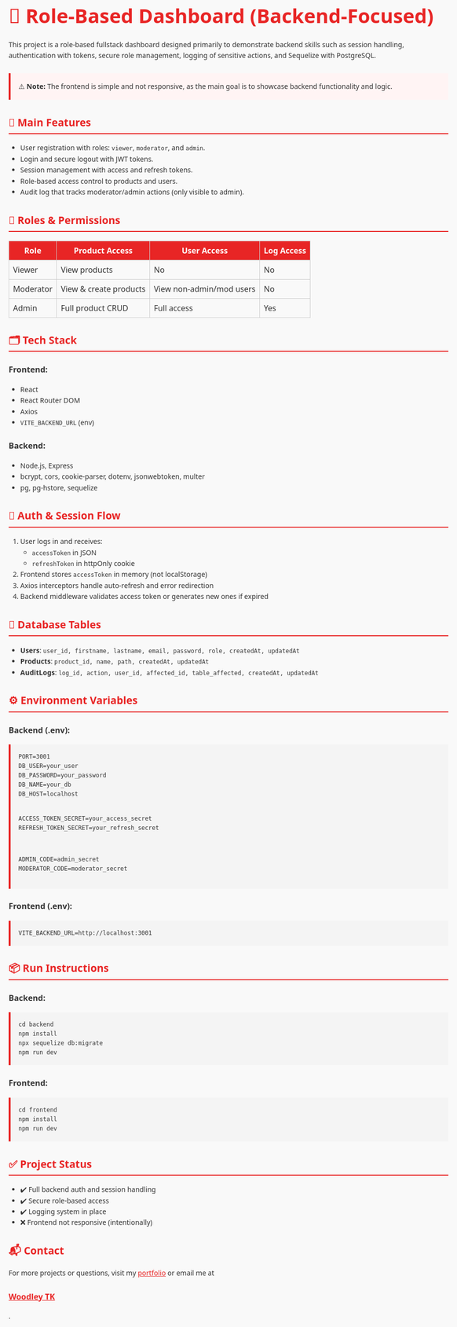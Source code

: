 <body style="font-family: 'Segoe UI', sans-serif; line-height: 1.6; background-color: #f9f9f9; color: #333; padding: 2rem; max-width: 960px; margin: auto;">

  <h1 style="color: #e82525; font-size: 2.5rem; margin-bottom: 1rem;">🔐 Role-Based Dashboard (Backend-Focused)</h1>

  <p>This project is a role-based fullstack dashboard designed primarily to demonstrate backend skills such as session handling, authentication with tokens, secure role management, logging of sensitive actions, and Sequelize with PostgreSQL.</p>

  <div style="background-color: #fff4f4; border-left: 4px solid #e82525; padding: 1rem; margin: 1.5rem 0;">
    ⚠️ <strong>Note:</strong> The frontend is simple and not responsive, as the main goal is to showcase backend functionality and logic.
  </div>

  <h2 style="color: #e82525; border-bottom: 2px solid #e82525; padding-bottom: 0.3rem;">🚀 Main Features</h2>
  <ul>
    <li>User registration with roles: <code>viewer</code>, <code>moderator</code>, and <code>admin</code>.</li>
    <li>Login and secure logout with JWT tokens.</li>
    <li>Session management with access and refresh tokens.</li>
    <li>Role-based access control to products and users.</li>
    <li>Audit log that tracks moderator/admin actions (only visible to admin).</li>
  </ul>

  <h2 style="color: #e82525; border-bottom: 2px solid #e82525; padding-bottom: 0.3rem;">👤 Roles & Permissions</h2>
  <table style="width: 100%; border-collapse: collapse; margin-top: 1rem;">
    <thead>
      <tr style="background-color: #e82525; color: white;">
        <th style="padding: 0.5rem; border: 1px solid #ccc;">Role</th>
        <th style="padding: 0.5rem; border: 1px solid #ccc;">Product Access</th>
        <th style="padding: 0.5rem; border: 1px solid #ccc;">User Access</th>
        <th style="padding: 0.5rem; border: 1px solid #ccc;">Log Access</th>
      </tr>
    </thead>
    <tbody>
      <tr>
        <td style="padding: 0.5rem; border: 1px solid #ccc;">Viewer</td>
        <td style="padding: 0.5rem; border: 1px solid #ccc;">View products</td>
        <td style="padding: 0.5rem; border: 1px solid #ccc;">No</td>
        <td style="padding: 0.5rem; border: 1px solid #ccc;">No</td>
      </tr>
      <tr>
        <td style="padding: 0.5rem; border: 1px solid #ccc;">Moderator</td>
        <td style="padding: 0.5rem; border: 1px solid #ccc;">View & create products</td>
        <td style="padding: 0.5rem; border: 1px solid #ccc;">View non-admin/mod users</td>
        <td style="padding: 0.5rem; border: 1px solid #ccc;">No</td>
      </tr>
      <tr>
        <td style="padding: 0.5rem; border: 1px solid #ccc;">Admin</td>
        <td style="padding: 0.5rem; border: 1px solid #ccc;">Full product CRUD</td>
        <td style="padding: 0.5rem; border: 1px solid #ccc;">Full access</td>
        <td style="padding: 0.5rem; border: 1px solid #ccc;">Yes</td>
      </tr>
    </tbody>
  </table>

  <h2 style="color: #e82525; border-bottom: 2px solid #e82525; padding-bottom: 0.3rem;">🗂️ Tech Stack</h2>
  <h3>Frontend:</h3>
  <ul>
    <li>React</li>
    <li>React Router DOM</li>
    <li>Axios</li>
    <li><code>VITE_BACKEND_URL</code> (env)</li>
  </ul>

  <h3>Backend:</h3>
  <ul>
    <li>Node.js, Express</li>
    <li>bcrypt, cors, cookie-parser, dotenv, jsonwebtoken, multer</li>
    <li>pg, pg-hstore, sequelize</li>
  </ul>

  <h2 style="color: #e82525; border-bottom: 2px solid #e82525; padding-bottom: 0.3rem;">🧠 Auth & Session Flow</h2>
  <ol>
    <li>User logs in and receives:
      <ul>
        <li><code>accessToken</code> in JSON</li>
        <li><code>refreshToken</code> in httpOnly cookie</li>
      </ul>
    </li>
    <li>Frontend stores <code>accessToken</code> in memory (not localStorage)</li>
    <li>Axios interceptors handle auto-refresh and error redirection</li>
    <li>Backend middleware validates access token or generates new ones if expired</li>
  </ol>

  <h2 style="color: #e82525; border-bottom: 2px solid #e82525; padding-bottom: 0.3rem;">🧾 Database Tables</h2>
  <ul>
    <li><strong>Users</strong>: <code>user_id, firstname, lastname, email, password, role, createdAt, updatedAt</code></li>
    <li><strong>Products</strong>: <code>product_id, name, path, createdAt, updatedAt</code></li>
    <li><strong>AuditLogs</strong>: <code>log_id, action, user_id, affected_id, table_affected, createdAt, updatedAt</code></li>
  </ul>

  <h2 style="color: #e82525; border-bottom: 2px solid #e82525; padding-bottom: 0.3rem;">⚙️ Environment Variables</h2>
  <h3>Backend (.env):</h3>
  <pre style="background: #f4f4f4; padding: 1rem; border-left: 4px solid #e82525;"><code>PORT=3001
DB_USER=your_user
DB_PASSWORD=your_password
DB_NAME=your_db
DB_HOST=localhost

ACCESS_TOKEN_SECRET=your_access_secret
REFRESH_TOKEN_SECRET=your_refresh_secret

ADMIN_CODE=admin_secret
MODERATOR_CODE=moderator_secret</code></pre>

  <h3>Frontend (.env):</h3>
  <pre style="background: #f4f4f4; padding: 1rem; border-left: 4px solid #e82525;"><code>VITE_BACKEND_URL=http://localhost:3001</code></pre>

  <h2 style="color: #e82525; border-bottom: 2px solid #e82525; padding-bottom: 0.3rem;">📦 Run Instructions</h2>
  <h3>Backend:</h3>
  <pre style="background: #f4f4f4; padding: 1rem; border-left: 4px solid #e82525;"><code>cd backend
npm install
npx sequelize db:migrate
npm run dev</code></pre>

  <h3>Frontend:</h3>
  <pre style="background: #f4f4f4; padding: 1rem; border-left: 4px solid #e82525;"><code>cd frontend
npm install
npm run dev</code></pre>

  <h2 style="color: #e82525; border-bottom: 2px solid #e82525; padding-bottom: 0.3rem;">✅ Project Status</h2>
  <ul>
    <li>✔️ Full backend auth and session handling</li>
    <li>✔️ Secure role-based access</li>
    <li>✔️ Logging system in place</li>
    <li>❌ Frontend not responsive (intentionally)</li>
  </ul>

  <h2 style="color: #e82525;">📬 Contact</h2>
  <p>For more projects or questions, visit my <a href="https://woodleytk-portfolio.onrender.com/" style="color: #e82525;">portfolio</a> or email me at <a href="tklavensky@gmail.com" style="color: #e82525;"><h3>Woodley TK</h3></a>.</p>

</body>
